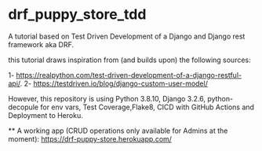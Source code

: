 # drf_puppy_store_tdd
A tutorial based on Test Driven Development of a Django and Django rest framework aka DRF.

this tutorial draws inspiration from (and builds upon) the following sources:

1- https://realpython.com/test-driven-development-of-a-django-restful-api/.
2- https://testdriven.io/blog/django-custom-user-model/

However, this repository is using Python 3.8.10, Django 3.2.6, python-decopule for env vars, Test Coverage,Flake8, CICD with GitHub Actions and Deployment to Heroku. 

** A working app (CRUD operations only available for Admins at the moment): https://drf-puppy-store.herokuapp.com/
